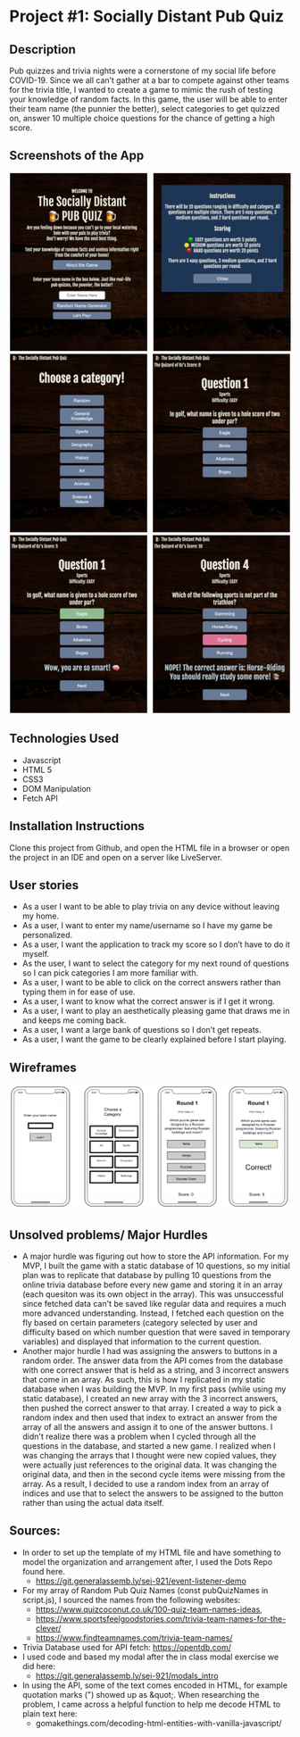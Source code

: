 
# Project #1: Socially Distant Pub Quiz

## Description
Pub quizzes and trivia nights were a cornerstone of my social life before COVID-19.  Since we all can’t gather at a bar to compete against other teams for the trivia title, I wanted to create a game to mimic the rush of testing your knowledge of random facts. In this game, the user will be able to enter their team name (the punnier the better), select categories to get quizzed on, answer 10 multiple choice questions for the chance of getting a high score. 

## Screenshots of the App
![alt text](README-imgs/welcome.png)
![alt text](README-imgs/category-question.png)
![alt text](README-imgs/question-correct-incorrect.png)

## Technologies Used
- Javascript
- HTML 5
- CSS3
- DOM Manipulation
- Fetch API

## Installation Instructions
Clone this project from Github, and open the HTML file in a browser or open the project in an IDE and open on a server like LiveServer.

## User stories
- As a user I want to be able to play trivia on any device without leaving my home.
- As a user, I want to enter my name/username so I have my game be personalized.
- As a user, I want the application to track my score so I don’t have to do it myself.
- As the user, I want to select the category for my next round of questions so I can pick categories I am more familiar with.
- As a user, I want to be able to click on the correct answers rather than typing them in for ease of use.
- As a user, I want to know what the correct answer is if I get it wrong.
- As a user, I want to play an aesthetically pleasing game that draws me in and keeps me coming back.
- As a user, I want a large bank of questions so I don’t get repeats.
- As a user, I want the game to be clearly explained before I start playing.

## Wireframes

![alt text](README-imgs/Wireframes.png)

##  Unsolved problems/ Major Hurdles
- A major hurdle was figuring out how to store the API information.  For my MVP, I built the game with a static database of 10 questions, so my initial plan was to replicate that database by pulling 10 questions from the online trivia database before every new game and storing it in an array (each quesiton was its own object in the array).  This was unsuccessful since fetched data can't be saved like regular data and requires a much more advanced understanding. Instead, I fetched each question on the fly based on certain parameters (category selected by user and difficulty based on which number question that were saved in temporary variables) and displayed that information to the current question.
- Another major hurdle I had was assigning the answers to buttons in a random order.  The answer data from the API comes from the database with one correct answer that is held as a string, and 3 incorrect answers that come in an array. As such, this is how I replicated in my static database when I was building the MVP. In my first pass (while using my static database), I created an new array with the 3 incorrect answers, then pushed the correct answer to that array.  I created a way to pick a random index and then used that index to extract an answer from the array of all the answers and assign it to one of the answer buttons. I didn't realize there was a problem when I cycled through all the questions in the database, and started a new game.  I realized when I was changing the arrays that I thought were new copied values, they were actually just references to the original data.  It was changing the original data, and then in the second cycle items were missing from the array.  As a result, I decided to use a random index from an array of indices and use that to select the answers to be assigned to the button rather than using the actual data itself.

## Sources:
- In order to set up the template of my HTML file and have something to model the organization and arrangement after, I used the Dots Repo found here.
    - https://git.generalassemb.ly/sei-921/event-listener-demo
- For my array of Random Pub Quiz Names (const pubQuizNames in script.js), I sourced the names from the following websites: 
    - https://www.quizcoconut.co.uk/100-quiz-team-names-ideas, 
    - https://www.sportsfeelgoodstories.com/trivia-team-names-for-the-clever/ 
    - https://www.findteamnames.com/trivia-team-names/
- Trivia Database used for API fetch: https://opentdb.com/
- I used code and based my modal after the in class modal exercise we did here:
    - https://git.generalassemb.ly/sei-921/modals_intro
- In using the API, some of the text comes encoded in HTML, for example quotation marks (") showed up as \&quot;.  When researching the problem, I came across a helpful function to help me decode HTML to plain text here: 
    - gomakethings.com/decoding-html-entities-with-vanilla-javascript/